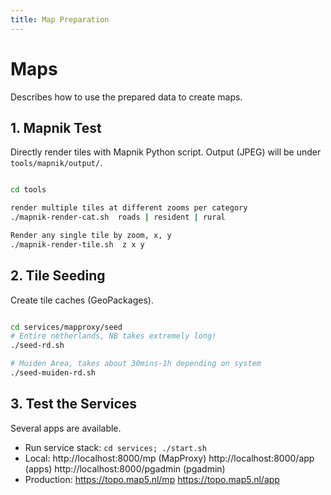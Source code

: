 ```yaml
---
title: Map Preparation
---
```


# Maps

Describes how to use the prepared data to create maps. 

## 1. Mapnik Test

Directly render tiles with Mapnik Python script. Output (JPEG) will be
under `tools/mapnik/output/`.


``` {.bash linenums="1"}

cd tools

render multiple tiles at different zooms per category
./mapnik-render-cat.sh  roads | resident | rural

Render any single tile by zoom, x, y
./mapnik-render-tile.sh  z x y

```

## 2. Tile Seeding

Create tile caches (GeoPackages).


``` {.bash linenums="1"}

cd services/mapproxy/seed
# Entire netherlands, NB takes extremely long!
./seed-rd.sh

# Muiden Area, takes about 30mins-1h depending on system
./seed-muiden-rd.sh

```

## 3. Test the Services

Several apps are available.

* Run service stack: `cd services; ./start.sh`
* Local: http://localhost:8000/mp (MapProxy) http://localhost:8000/app (apps) http://localhost:8000/pgadmin (pgadmin)
* Production: https://topo.map5.nl/mp https://topo.map5.nl/app
